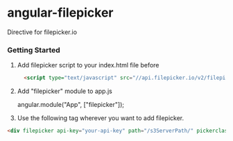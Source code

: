 angular-filepicker
==================
Directive for filepicker.io

<h3> Getting Started</h3>

  1. Add filepicker script to your index.html file before </body>
      ```html
        <script type="text/javascript" src="//api.filepicker.io/v2/filepicker.js"></script>
      ```

  2. Add "filepicker" module to app.js

      angular.module("App", ["filepicker"]);

  3. Use the following tag wherever you want to add filepicker.
```html
<div filepicker api-key="your-api-key" path="/s3ServerPath/" pickerclass="btn btn-default" container="Mys3Bucket" multiple="true" mimetype="*" callback="callBackToExecuteAfterUpload(file)" multiple=false>Add Photo</div>
```
